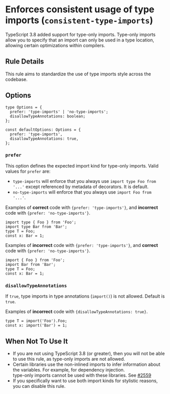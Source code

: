 Enforces consistent usage of type imports (`consistent-type-imports`)
=====================================================================

TypeScript 3.8 added support for type-only imports. Type-only imports allow you to specify that an import can only be used in a type location, allowing certain optimizations within compilers.

Rule Details
------------

This rule aims to standardize the use of type imports style across the codebase.

Options
-------

    type Options = {
      prefer: 'type-imports' | 'no-type-imports';
      disallowTypeAnnotations: boolean;
    };

    const defaultOptions: Options = {
      prefer: 'type-imports',
      disallowTypeAnnotations: true,
    };

### `prefer`

This option defines the expected import kind for type-only imports. Valid values for `prefer` are:

-   `type-imports` will enforce that you always use `import type Foo from '...'` except referenced by metadata of decorators. It is default.
-   `no-type-imports` will enforce that you always use `import Foo from '...'`.

Examples of **correct** code with `{prefer: 'type-imports'}`, and **incorrect** code with `{prefer: 'no-type-imports'}`.

    import type { Foo } from 'Foo';
    import type Bar from 'Bar';
    type T = Foo;
    const x: Bar = 1;

Examples of **incorrect** code with `{prefer: 'type-imports'}`, and **correct** code with `{prefer: 'no-type-imports'}`.

    import { Foo } from 'Foo';
    import Bar from 'Bar';
    type T = Foo;
    const x: Bar = 1;

### `disallowTypeAnnotations`

If `true`, type imports in type annotations (`import()`) is not allowed. Default is `true`.

Examples of **incorrect** code with `{disallowTypeAnnotations: true}`.

    type T = import('Foo').Foo;
    const x: import('Bar') = 1;

When Not To Use It
------------------

-   If you are not using TypeScript 3.8 (or greater), then you will not be able to use this rule, as type-only imports are not allowed.
-   Certain libraries use the non-inlined imports to infer information about the variables. For example, for dependency injection.  
    type-only imports cannot be used with these libraries. See [\#2559](https://github.com/typescript-eslint/typescript-eslint/issues/2559#issuecomment-692780580)
-   If you specifically want to use both import kinds for stylistic reasons, you can disable this rule.
